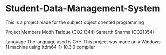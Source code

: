 # Student-Data-Management-System
This is a project made for the subject object oriented programming

Project Members
Modh Tarique (CO21344) 
Samarth Sharma (CO21354)

Language
The language used is C++
This project was made on a Windows 11 machine using (tdm64-1) 10.3.0 compiler
